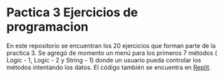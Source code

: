 ﻿# Pactica 3 Ejercicios de programacion

En este repositorio se encuentran los 20 ejercicios que forman parte    de la practica 3. Se agregó de momento un menú para los primeros 7    métodos ( Logic - 1, Logic - 2 y String - 1) donde un usuario pueda    controlar los métodos intentando los datos. El código también se encuentra en [Replit](https://replit.com/@LuisTobon/Practica3).

 
